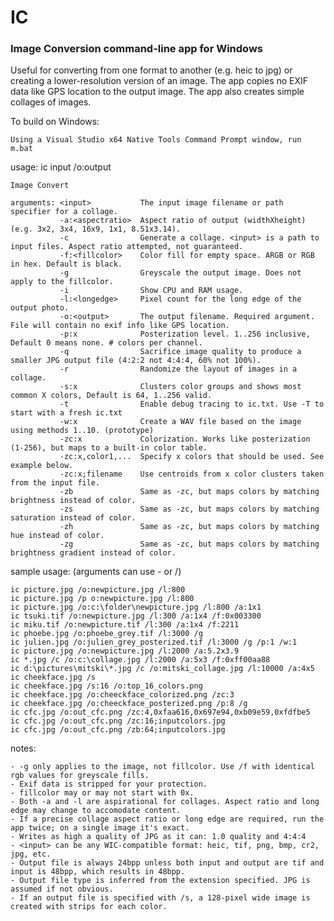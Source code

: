 # IC
### Image Conversion command-line app for Windows

Useful for converting from one format to another (e.g. heic to jpg) or creating a lower-resolution version of an image. The app copies no EXIF data like GPS location to the output image. The app also creates simple collages of images.

To build on Windows:
    
    Using a Visual Studio x64 Native Tools Command Prompt window, run m.bat

usage: ic input /o:output
    
    Image Convert
    
    arguments: <input>           The input image filename or path specifier for a collage.
               -a:<aspectratio>  Aspect ratio of output (widthXheight) (e.g. 3x2, 3x4, 16x9, 1x1, 8.51x3.14). 
               -c                Generate a collage. <input> is a path to input files. Aspect ratio attempted, not guaranteed.
               -f:<fillcolor>    Color fill for empty space. ARGB or RGB in hex. Default is black.
               -g                Greyscale the output image. Does not apply to the fillcolor.
               -i                Show CPU and RAM usage.
               -l:<longedge>     Pixel count for the long edge of the output photo.
               -o:<output>       The output filename. Required argument. File will contain no exif info like GPS location.
               -p:x              Posterization level. 1..256 inclusive, Default 0 means none. # colors per channel.
               -q                Sacrifice image quality to produce a smaller JPG output file (4:2:2 not 4:4:4, 60% not 100%).
               -r                Randomize the layout of images in a collage.
               -s:x              Clusters color groups and shows most common X colors, Default is 64, 1..256 valid.
               -t                Enable debug tracing to ic.txt. Use -T to start with a fresh ic.txt
               -w:x              Create a WAV file based on the image using methods 1..10. (prototype)
               -zc:x             Colorization. Works like posterization (1-256), but maps to a built-in color table.
               -zc:x,color1,...  Specify x colors that should be used. See example below.
               -zc:x;filename    Use centroids from x color clusters taken from the input file.
               -zb               Same as -zc, but maps colors by matching brightness instead of color.
               -zs               Same as -zc, but maps colors by matching saturation instead of color.
               -zh               Same as -zc, but maps colors by matching hue instead of color.
               -zg               Same as -zc, but maps colors by matching brightness gradient instead of color.
  
  sample usage: (arguments can use - or /)
    
    ic picture.jpg /o:newpicture.jpg /l:800
    ic picture.jpg /p o:newpicture.jpg /l:800
    ic picture.jpg /o:c:\folder\newpicture.jpg /l:800 /a:1x1
    ic tsuki.tif /o:newpicture.jpg /l:300 /a:1x4 /f:0x003300
    ic miku.tif /o:newpicture.tif /l:300 /a:1x4 /f:2211
    ic phoebe.jpg /o:phoebe_grey.tif /l:3000 /g
    ic julien.jpg /o:julien_grey_posterized.tif /l:3000 /g /p:1 /w:1
    ic picture.jpg /o:newpicture.jpg /l:2000 /a:5.2x3.9
    ic *.jpg /c /o:c:\collage.jpg /l:2000 /a:5x3 /f:0xff00aa88
    ic d:\pictures\mitski\*.jpg /c /o:mitski_collage.jpg /l:10000 /a:4x5
    ic cheekface.jpg /s
    ic cheekface.jpg /s:16 /o:top_16_colors.png
    ic cheekface.jpg /o:cheeckface_colorized.png /zc:3
    ic cheekface.jpg /o:cheeckface_posterized.png /p:8 /g
    ic cfc.jpg /o:out_cfc.png /zc:4,0xfaa616,0x697e94,0xb09e59,0xfdfbe5
    ic cfc.jpg /o:out_cfc.png /zc:16;inputcolors.jpg
    ic cfc.jpg /o:out_cfc.png /zb:64;inputcolors.jpg
    
  notes: 
    
    - -g only applies to the image, not fillcolor. Use /f with identical rgb values for greyscale fills.
    - Exif data is stripped for your protection.
    - fillcolor may or may not start with 0x.
    - Both -a and -l are aspirational for collages. Aspect ratio and long edge may change to accomodate content.
    - If a precise collage aspect ratio or long edge are required, run the app twice; on a single image it's exact.
    - Writes as high a quality of JPG as it can: 1.0 quality and 4:4:4
    - <input> can be any WIC-compatible format: heic, tif, png, bmp, cr2, jpg, etc.
    - Output file is always 24bpp unless both input and output are tif and input is 48bpp, which results in 48bpp.
    - Output file type is inferred from the extension specified. JPG is assumed if not obvious.
    - If an output file is specified with /s, a 128-pixel wide image is created with strips for each color.

